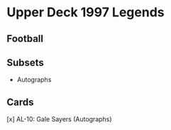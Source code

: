 # Upper Deck 1997 Legends
## Football

## Subsets

- Autographs

## Cards

[x] AL-10: Gale Sayers (Autographs)

